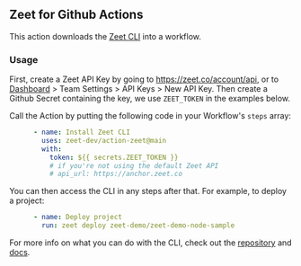 ## Zeet for Github Actions
This action downloads the [Zeet CLI](https://github.com/zeet-dev/cli) into a workflow.

### Usage
First, create a Zeet API Key by going to https://zeet.co/account/api, or to [Dashboard](https://zeet.co/dashboard) > Team Settings > API Keys > New API Key.
Then create a Github Secret containing the key, we use `ZEET_TOKEN` in the examples below.

Call the Action by putting the following code in your Workflow's `steps` array:

```yaml
      - name: Install Zeet CLI
        uses: zeet-dev/action-zeet@main
        with:
          token: ${{ secrets.ZEET_TOKEN }}
          # if you're not using the default Zeet API
          # api_url: https://anchor.zeet.co
```

You can then access the CLI in any steps after that. For example, to deploy a project:

```yaml
      - name: Deploy project
        run: zeet deploy zeet-demo/zeet-demo-node-sample
```

For more info on what you can do with the CLI, check out the [repository](https://github.com/zeet-dev/cli) and [docs](https://docs.zeet.co/cli).